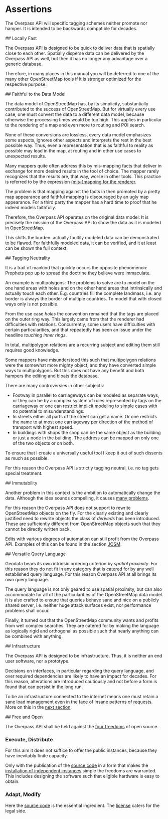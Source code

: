Assertions
==========

The Overpass API will specific tagging schemes neither promote nor hamper.
It is intended to be backwards compatible for decades.

<a name="local"/>
## Locally Fast

The Overpass API is designed
to be quick to deliver data that is spatially close to each other.
Spatially disperse data can be delivered by the Overpass API as well,
but then it has no longer any advantage over a generic database.

Therefore, in many places in this manual
you will be deferred to one of the many other OpenStreetMap tools
if it is stronger optimized for the respective purpose.

<a name="faithful"/>
## Faithful to the Data Model

The data model of OpenStreetMap has, by its simplicity,
substantially contributed to the success of OpenStreetMap.
But for virtually every use case, one must convert the data to a different data model,
because otherwise the processing times would be too high.
This applies in particular to the rendering of a map and even more to routing and POI search.

None of these conversions are lossless,
every data model emphasizes some aspects, ignores other aspects and interprets the rest in the best possible way.
Thus, even a representation that is as faithful to reality as possible
may lead in the map, at routing and in other use cases to unexpected results.

Many mappers quite often address this by mis-mapping facts
that deliver in exchange for more desired results in the tool of choice.
The mapper rarely recognizes that the results are, that way, worse in other tools.
This practice is referred to by the expression [(mis-)mapping for the renderer](https://wiki.openstreetmap.org/wiki/Tagging_for_the_renderer).

The problem is that mapping against the facts in then promoted by a pretty map appearance
and faithful mapping is discouraged by an ugly map appearance.
For a third party the mapper has a hard time to proof that he indeed models faithfully.

Therefore, the Overpass API operates on the original data model:
It is precisely the mission of the Overpass API to show the data as it is modeled in OpenStreetMap.

This shifts the burden:
actually faultily modeled data can be demonstrated to be flawed.
For faithfully modeled data, it can be verified,
and it at least can be shown the full context.

<a name="tags"/>
## Tagging Neutrality

It is a trait of mankind that quickly occurs the opposite phenomenon:
Prophets pop up to spread the doctrine they believe were immaculate.

An example is multipolygons:
The problems to solve are
to model on the one hand areas with holes
and on the other hand areas that intrinsically and actually touch each other.
E.g. countries fill the complete landmass, i.e. any border is always the border of multiple countries.
To model that with closed ways only is not possible.

From the use case _holes_ the convention remained
that the tags are placed on the outer ring way.
This largely came from that the renderer had difficulties with relations.
Concurrently, some users have difficulties with certain particularities,
and that repeatedly has been an issue under the headline _touching inner rings_.

In total, multipolygon relations are a recurring subject
and editing them still requires good knowledge.

Some mappers have misunderstood this
such that multipolygon relations were the somewhat more mighty object,
and they have converted simple ways to multipolygons.
But this does not have any benefit
and both hampers the editing and bloats the database.

There are many controversies in other subjects:

* Footway in parallel to carriageways can be modeled as separate ways,
  or they can be by a complex system of rules represented by tags on the carriageway
  or one can restrict implicit modeling to simple cases with no potential to misunderstandings.
* In streets either all parts of the street can get a name.
  Or one restricts the name to at most one carriageway per direction of the method of transport with highest speed.
* In buildings with shops the shop can be the same object as the building or just a node in the building.
  The address can be mapped on only one of the two objects or on both.

To ensure that I create a universally useful tool
I keep it out of such dissents as much as possible.

For this reason the Overpass API is strictly tagging neutral,
i.e. no tag gets special treatment.

<a name="antiwar"/>
## Immutability

Another problem in this context is the ambition
to automatically change the data.
Although the idea sounds compelling,
it causes [many problems](https://2016.stateofthemap.org/2016/staying-on-the-right-side-best-practices-in-editing/).

For this reason the Overpass API does not support
to rewrite OpenStreetMap objects on the fly.
For the clearly existing and clearly justified need
to rewrite objects
the class of _deriveds_ has been introduced.
These are sufficiently different from OpenStreetMap objects
such that they cannot be directly written back.

Edits with various degrees of automation can still profit from the Overpass API.
Examples of this can be found in the section [JOSM](../targets/josm.md).

<a name="ql"/>
## Versatile Query Language

Geodata bears its own intrinsic ordering criterion by _spatial proximity_.
For this reason they do not fit in any category
that is catered for by any well established query language.
For this reason Overpass API at all brings its own query language.

The query language is not only geared to use spatial proximity,
but can also accommodate for all of the particularities of the OpenStreetMap data model.
It is also crafted to ensure
that queries behave sane and nice on a publicly shared server,
i.e. neither huge attack surfaces exist, nor performance problems shall occur.

Finally, it turned out
that the OpenStreetMap community wants and profits from well complex searches.
They are catered for
by making the language as logically rigid and orthogonal as possible
such that nearly anything can be combined with anything.

<a name="infrastructure"/>
## Infrastructure

The Overpass API is designed to be infrastructure.
Thus, it is neither an end user software, nor a prototype.

Decisions on interfaces, in particular regarding the query language,
and over required dependencies are likely to have an impact for decades.
For this reason, alterations are introduced cautiously
and not before a form is found that can persist in the long run.

To be an infrastructure connected to the internet means
one must retain a sane load management even in the face of insane patterns of requests.
More on this in the [next section](commons.md#magnitudes).

<a name="libre"/>
## Free and Open

The Overpass API shall be held against the [four freedoms](https://www.gnu.org/philosophy/free-sw.html) of open source.

### Execute, Distribute

For this aim it does not suffice to offer the public instances,
because they have inevitably finite capacity.

Only with the publication of the [source code](https://github.com/drolbr/Overpass-API) in a form
that makes the [installation of independent instances](https://dev.overpass-api.de/no_frills.html) simple
the freedoms are warranted.
This includes designing the software such that eligible hardware is easy to obtain.

### Adapt, Modify

Here the [source code](https://github.com/drolbr/Overpass-API) is the essential ingredient.
The [license](https://github.com/drolbr/Overpass-API/blob/master/COPYING) caters for the legal side.
